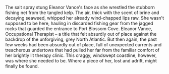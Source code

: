 The salt spray stung Eleanor Vance's face as she wrestled the stubborn fishing net from the tangled kelp.  The air, thick with the scent of brine and decaying seaweed, whipped her already wind-chapped lips raw.  She wasn't supposed to be here, hauling in discarded fishing gear from the jagged rocks that guarded the entrance to Port Blossom Cove.  Eleanor Vance, Occupational Therapist – a title that felt absurdly out of place against the backdrop of the unforgiving, grey North Atlantic.  But then again, the past few weeks had been absurdly out of place, full of unexpected currents and treacherous undertows that had pulled her far from the familiar comfort of her brightly lit therapy clinic.  This craggy, windswept coastline, however, was where she needed to be.  Where a piece of her, lost and adrift, might finally be found.
